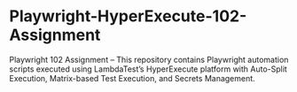 # Playwright-HyperExecute-102-Assignment
Playwright 102 Assignment – This repository contains Playwright automation scripts executed using LambdaTest’s HyperExecute platform with Auto-Split Execution, Matrix-based Test Execution, and Secrets Management.
